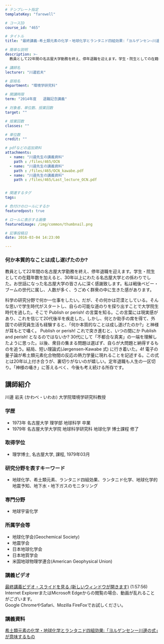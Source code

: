 ```yaml
---
# テンプレート指定
templateKey: "farewell"

# コースID
course_id: "465"

# タイトル
title: "最終講義-希土類元素の化学・地球化学とランタニド四組効果:「ヨルゲンセン―川邊の式」が意味するもの"

# 簡単な説明
description: >-
  教員として22年間の名古屋大学勤務を終え、停年退職を迎えます。学生・院生としての在籍年数を加えると、30年以上にわたる名古屋大学との係わりでした。お世話になった名古屋大学の皆さんに深く感謝致します...

# 講師名
lecturer: "川邊岩夫"

# 部局名
department: "環境学研究科"

# 開講時限
term: "2014年度	退職記念講義"

# 対象者、単位数、授業回数
target: ""

# 授業回数
classes: ""

# 単位数
credit: ""

# pdfなどの追加資料
attachments: 
  - name: "川邉先生の講義資料" 
    path : /files/465/OCN
  - name: "川邉先生の講義資料" 
    path : /files/465/OCN_kawabe.pdf
  - name: "川邉先生の講義資料" 
    path : /files/465/Last_lecture_OCN.pdf


# 関連するタグ
tags:

# 色付けのロールにするか
featuredpost: true

# ロールに表示する画像
featuredimage: /img/common/thumbnail.png

# 記事投稿日
date: 2016-03-04 14:23:00

---
```

### 何か本質的なことは成し遂げたのか? 

教員として22年間の名古屋大学勤務を終え、停年退職を迎えます。学生・院生としての在籍年数を加えると、30年以上にわたる名古屋大学との係わりでした。お世話になった名古屋大学の皆さんに深く感謝致します。私は戦後ベビー・ブームの世代に属し、人数が多く、うごめく群衆の中に生きた感があります。 

科学の研究分野で何か一仕事をしたい。だが、その何かは茫漠としている。そんな思いで学生時代がスタートし、自らの可能な道のりを探り出すことで大学院生時代を過した。そこで Publish or perish! の言葉を知る。この言葉には現実感があり、これを信じて20代後半を疾走した。しかし、何とか助手の席を得て、外国での研究員生活も経験すると、「何か本質的なことは成し遂げたのか?」と神様が耳もとで囁く。 Publish or perish! これで突き進むと、いつの間にか Publish and perish! となるのではないか? 30代にして「不都合な真実」の一端を理解したように思った。以後、衆目の集まる問題は選ばず、自らが大問題と納得するものを追う。結局、短い理論式(J&oslash;rgensen-Kawabe 式) に行き着いた。4f 電子の量子論が希土類元素化合物間の反応の熱力学量に現れることを記述する。この式とは20年以上付き合うが、裏切りがないのが嬉しい。定年退職も人生の一区切り。「神様の囁き」に答えるべく、今後も考え続ける所存です。
## 講師紹介

川邊 岩夫 (かわべ・いわお) 大学院環境学研究科教授 

### 学歴

  * 1973年 名古屋大学 理学部 地球科学 卒業
  * 1979年 名古屋大学大学院 地球科学研究科 地球化学 博士課程 修了

### 取得学位

  * 理学博士, 名古屋大学, 課程, 1979年03月

### 研究分野を表すキーワード

  * 地球化学、希土類元素、ランタニド四組効果、ランタニド化学、地球化学的地震予知、地下水・地下ガスのモニタリング

### 専門分野

  * 地球宇宙化学

### 所属学会等

  * 地球化学会(Geochemical Society)
  * 地震学会
  * 日本地球化学会
  * 日本地質学会
  * 米国地球物理学連合(American Geophysical Union)
### 講義ビデオ

[最終講義ビデオ・スライドを見る (新しいウィンドウが開きます)](http://nuvideo.media.nagoya-u.ac.jp/embed/b428cc93bb6b24e485676c1c31c9cb11774caf7b) (1:57:56)  
Internet ExplorerまたはMicrosoft Edgeからの閲覧の場合、動画が乱れることがございます。  
Google ChromeやSafari、Mozilla FireFoxでお試しください。 

### 講義資料


[希土類元素の化学・地球化学とランタニド四組効果:「ヨルゲンセンー川邊の式」が意味するもの](/files/465/Last_lecture_OCN.pdf) 
